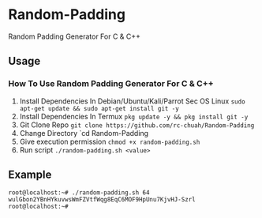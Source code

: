 # Random-Padding
Random Padding Generator For C & C++

## Usage
### How To Use Random Padding Generator For C & C++
1. Install Dependencies In Debian/Ubuntu/Kali/Parrot Sec OS Linux `sudo apt-get update && sudo apt-get install git -y`
2. Install Dependencies In Termux `pkg update -y && pkg install git -y`
3. Git Clone Repo `git clone https://github.com/rc-chuah/Random-Padding`
4. Change Directory `cd Random-Padding
5. Give execution permission `chmod +x random-padding.sh`
6. Run script `./random-padding.sh <value>`
## Example
`root@localhost:~# ./random-padding.sh 64`
`wulGbon2YBnHYkuvwsWmFZVtfWqg8EqC6MOF9HpUnu7KjvHJ-Szrl`
`root@localhost:~#`

